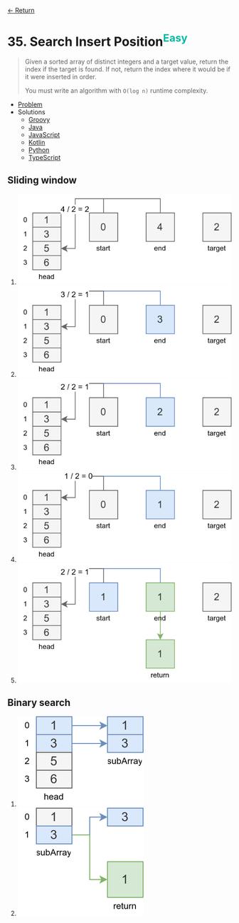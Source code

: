 [&larr; Return](https://hanggrian.github.io/grind-leetcode/)

# 35. Search Insert Position<sup style="color: rgb(0, 184, 163);">Easy</sup>

> Given a sorted array of distinct integers and a target value, return the index
  if the target is found. If not, return the index where it would be if it were
  inserted in order.
>
> You must write an algorithm with `O(log n)` runtime complexity.

- [Problem](https://leetcode.com/problems/search-insert-position/)
- Solutions
  - [Groovy](https://github.com/hanggrian/grind-leetcode/blob/main/groovy/src/main/groovy/problems1_100/SearchInsertPosition.groovy)
  - [Java](https://github.com/hanggrian/grind-leetcode/blob/main/java/src/main/java/problems1_100/SearchInsertPosition.java)
  - [JavaScript](https://github.com/hanggrian/grind-leetcode/blob/main/javascript/src/problems1_100/search-insert-position.js)
  - [Kotlin](https://github.com/hanggrian/grind-leetcode/blob/main/kotlin/src/main/kotlin/problems1_100/SearchInsertPosition.kt)
  - [Python](https://github.com/hanggrian/grind-leetcode/blob/main/python/src/problems1_100/search_insert_position.py)
  - [TypeScript](https://github.com/hanggrian/grind-leetcode/blob/main/typescript/src/problems1_100/search-insert-position.ts)

## Sliding window

1.  ![](https://github.com/hanggrian/grind-leetcode/raw/assets/problems1_100/search-insert-position1_1.svg)
1.  ![](https://github.com/hanggrian/grind-leetcode/raw/assets/problems1_100/search-insert-position1_2.svg)
1.  ![](https://github.com/hanggrian/grind-leetcode/raw/assets/problems1_100/search-insert-position1_3.svg)
1.  ![](https://github.com/hanggrian/grind-leetcode/raw/assets/problems1_100/search-insert-position1_4.svg)
1.  ![](https://github.com/hanggrian/grind-leetcode/raw/assets/problems1_100/search-insert-position1_5.svg)

## Binary search

1.  ![](https://github.com/hanggrian/grind-leetcode/raw/assets/problems1_100/search-insert-position2_1.svg)
1.  ![](https://github.com/hanggrian/grind-leetcode/raw/assets/problems1_100/search-insert-position2_2.svg)
